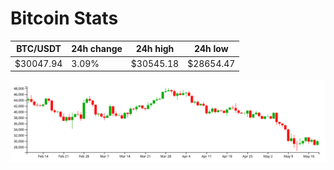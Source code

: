 # Bitcoin Stats

BTC/USDT|24h change|24h high|24h low|
|---|---|---|---|
|$30047.94|3.09%|$30545.18|$28654.47|

<img src="./chart.svg">
